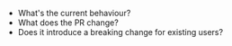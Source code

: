 
<!--

Thanks for submitting a pull request!
Please describe what the change is below, and don't forget to check out the CONTRIBUTING guidelines.

-->

- What's the current behaviour?
- What does the PR change?
- Does it introduce a breaking change for existing users?
